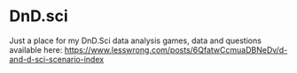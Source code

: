 # DnD.sci
Just a place for my DnD.Sci data analysis games, data and questions available here: https://www.lesswrong.com/posts/6QfatwCcmuaDBNeDv/d-and-d-sci-scenario-index
